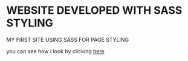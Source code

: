 # WEBSITE DEVELOPED WITH SASS STYLING

MY FIRST SITE USING SASS FOR PAGE STYLING


you can see how i look by clicking [here](https://marcosfmd.github.io/project-with-sass/)
